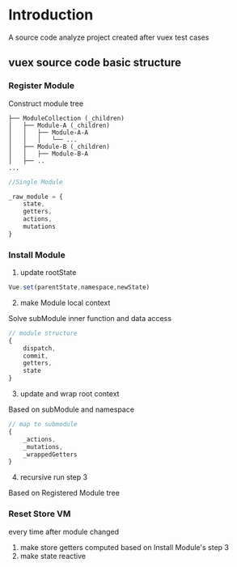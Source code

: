 # Introduction

A source code analyze project created after vuex test cases

## vuex source code basic structure

### Register Module

Construct module tree

```
├── ModuleCollection (_children)
│   ├── Module-A (_children)
│   │   ├── Module-A-A
│   │   │   └── ...
│   ├── Module-B (_children)
│   │   ├── Module-B-A
│   ├── ..
...
```

```js
//Single Module

_raw_module = {
    state,
    getters,
    actions,
    mutations
}
```

### Install Module

1. update rootState
```js
Vue.set(parentState,namespace,newState)
```
2. make Module local context 

Solve subModule inner function and data access
```js
// module structure
{
    dispatch,
    commit,
    getters,
    state
}
```
3. update and wrap root context 

Based on subModule and namespace

```js
// map to submodule
{
    _actions,
    _mutations,
    _wrappedGetters
}
```
4. recursive run step 3 

Based on Registered Module tree

### Reset Store VM 
every time after module changed

1. make store getters computed based on Install Module's step 3
2. make state reactive